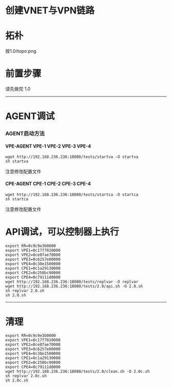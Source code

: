 # 创建VNET与VPN链路

# 拓朴
按1.0/topo.png

# 前置步骤
请先做完 1.0

***
# AGENT调试

### AGENT启动方法
#### VPE-AGENT VPE-1 VPE-2 VPE-3 VPE-4 
    wget http://192.168.236.236:18080/tests/startva -O startva
    sh startva

注意修改配置文件

#### CPE-AGENT CPE-1 CPE-2 CPE-3 CPE-4 
    wget http://192.168.236.236:18080/tests/startca -O startca
    sh startca

注意修改配置文件

# API调试，可以控制器上执行
    export RR=0c9c9e3b0000
    export VPE1=0c17f7020000
    export VPE2=0ce8fae70000
    export VPE3=0c6257e00000
    export VPE4=0c38e1500000
    export CPE1=0c1a29130000
    export CPE2=0c250bc90000
    export CPE4=0c79111d0000
    wget http://192.168.236.236:18080/tests/replvar -O replvar
    wget http://192.168.236.236:18080/tests/2.0/api.sh -O 2.0.sh
    sh replvar 2.0.sh
    sh 2.0.sh

***
# 清理
    export RR=0c9c9e3b0000
    export VPE1=0c17f7020000
    export VPE2=0ce8fae70000
    export VPE3=0c6257e00000
    export VPE4=0c38e1500000
    export CPE1=0c1a29130000
    export CPE2=0c250bc90000
    export CPE4=0c79111d0000
    wget http://192.168.236.236:18080/tests/2.0/clean.sh -O 2.0c.sh
    sh replvar 2.0c.sh
    sh 2.0c.sh
